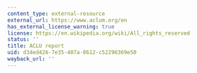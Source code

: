 ```yaml
---
content_type: external-resource
external_url: https://www.aclum.org/en
has_external_license_warning: true
license: https://en.wikipedia.org/wiki/All_rights_reserved
status: ''
title: ACLU report
uid: d34ed426-7e35-407a-8612-c52296369e50
wayback_url: ''
---
```

